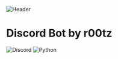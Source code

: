 ![Header]()

# Discord Bot by r00tz


![Discord](https://img.shields.io/badge/-discord-090909?style=for-the-badge&logo=discord)
![Python](https://img.shields.io/badge/-python-090909?style=for-the-badge&logo=python&logoColor=FCF50A)
